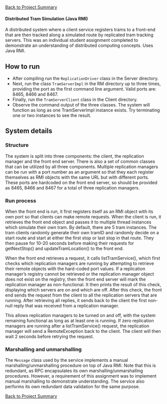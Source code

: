 [Back to Project Summary](https://jonbutler8.github.io/ProjectSummary/)
#### Distributed Tram Simulation (Java RMI)
A distributed system where a client service registers trams to a front-end that are then tracked along a simulated route by replicated tram tracking servers. This was an individual student assignment completed to demonstrate an understanding of distributed computing concepts. Uses Java RMI.

## How to run 
* After compiling run the `ReplicationDriver` class in the Server directory. 
* Next, run the class `TramServerImpl` in the RM directory up to three times, providing the port as the first command line argument. Valid ports are: 8465, 8466 and 8467. 
* Finally, run the `TramServerClient` class in the Client directory. 
* Observe the command output of the three classes. The system will function as long as one TramServerImpl instance exists. Try terminating one or two instances to see the result. 

## System details
### Structure
The system is split into three components: the client, the replication manager and the front end server. There is also a set of common classes that can be utilized by all three components. Multiple replication managers can be run with a port number as an argument so that they each register themselves as RMI objects with the same URL but with different ports. These ports are hardcoded on the front end server, so should be provided as 8465, 8466 and 8467 for a total of three replication managers.

### Run process
When the front end is run, it first registers itself as an RMI object with its own port so that clients can make remote requests. 
When the client is run, it retrieves the front end object and passes it to multiple thread instances which simulate their own tram. By default, there are 5 tram instances. The tram clients randomly generate their own tramID and randomly decide on a start route and start at either the first stop or last stop in that route. They then pause for 10-20 seconds before making their requests for getNextStop() and updateTramLocation() to the front end. 

When the front end retrieves a request, it calls listTramService(), which first checks which replication managers are running by attempting to retrieve their remote objects with the hard-coded port values. If a replication manager’s registry cannot be retrieved or the replication manager object does not exist on the registry, then the front end server will mark the replication manager as non-functional. It then prints the result of this check, displaying which servers are on and which are off. 
After this check, the front end sends the request from the client to all the replication servers that are running. After retrieving all replies, it sends back to the client the first non-null reply that was received from a replication manager. 

This allows replication managers to be turned on and off, with the system remaining functional as long as at least one is running. If zero replication managers are running after a listTramService() request, the replication manager will send a RemoteException back to the client. The client will then wait 2 seconds before retrying the request. 

### Marshalling and unmarshalling
The `Message` class used by the service implements a manual marshalling/unmarshalling procedure on top of Java RMI. Note that this is redundant, as RPC encapsulates its own marshalling/unmarshalling procedures. However, a requirement of this assignment was to implement manual marshalling to demonstrate understanding. The service also performs its own redundant data validation for the same purpose.

[Back to Project Summary](https://jonbutler8.github.io/ProjectSummary/)
